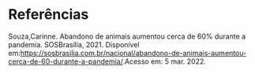 # Referências

Souza,Carinne. Abandono de animais aumentou cerca de 60% durante a pandemia. SOSBrasília, 2021. Disponível em:<https://sosbrasilia.com.br/nacional/abandono-de-animais-aumentou-cerca-de-60-durante-a-pandemia/>.Acesso em: 5 mar. 2022.